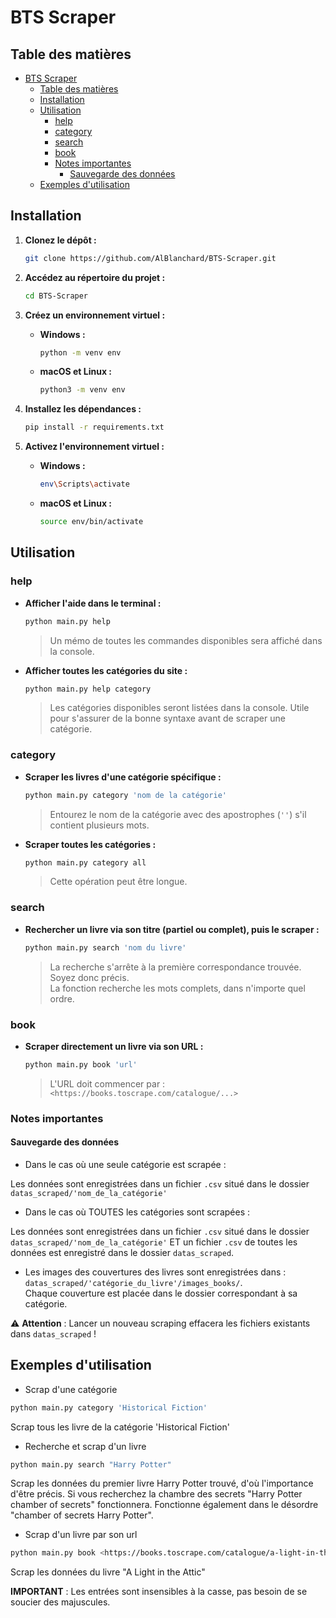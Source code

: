 # BTS Scraper

## Table des matières

- [BTS Scraper](#bts-scraper)
  - [Table des matières](#table-des-matières)
  - [Installation](#installation)
  - [Utilisation](#utilisation)
    - [help](#help)
    - [category](#category)
    - [search](#search)
    - [book](#book)
    - [Notes importantes](#notes-importantes)
      - [Sauvegarde des données](#sauvegarde-des-données)
  - [Exemples d'utilisation](#exemples-dutilisation)

## Installation

1. **Clonez le dépôt :**

    ```bash
    git clone https://github.com/AlBlanchard/BTS-Scraper.git
    ```

2. **Accédez au répertoire du projet :**

    ```bash
    cd BTS-Scraper
    ```

3. **Créez un environnement virtuel :**

    - **Windows :**

        ```bash
        python -m venv env
        ```

    - **macOS et Linux :**

        ```bash
        python3 -m venv env
        ```

4. **Installez les dépendances :**

    ```bash
    pip install -r requirements.txt
    ```

5. **Activez l'environnement virtuel :**

    - **Windows :**

        ```bash
        env\Scripts\activate
        ```

    - **macOS et Linux :**

        ```bash
        source env/bin/activate
        ```

## Utilisation

### help

- **Afficher l'aide dans le terminal :**

    ```bash
    python main.py help
    ```

    > Un mémo de toutes les commandes disponibles sera affiché dans la console.

- **Afficher toutes les catégories du site :**

    ```bash
    python main.py help category
    ```

    > Les catégories disponibles seront listées dans la console. Utile pour s'assurer de la bonne syntaxe avant de scraper une catégorie.

### category

- **Scraper les livres d'une catégorie spécifique :**

    ```bash
    python main.py category 'nom de la catégorie'
    ```

    > Entourez le nom de la catégorie avec des apostrophes (`''`) s'il contient plusieurs mots.

- **Scraper toutes les catégories :**

    ```bash
    python main.py category all
    ```

    > Cette opération peut être longue.

### search

- **Rechercher un livre via son titre (partiel ou complet), puis le scraper :**

    ```bash
    python main.py search 'nom du livre'
    ```

    > La recherche s'arrête à la première correspondance trouvée. Soyez donc précis.  
    > La fonction recherche les mots complets, dans n'importe quel ordre.

### book

- **Scraper directement un livre via son URL :**

    ```bash
    python main.py book 'url'
    ```

    > L'URL doit commencer par :  
    `<https://books.toscrape.com/catalogue/...>`

### Notes importantes

#### Sauvegarde des données

- Dans le cas où une seule catégorie est scrapée :
  
Les données sont enregistrées dans un fichier `.csv` situé dans le dossier `datas_scraped/'nom_de_la_catégorie'`

- Dans le cas où TOUTES les catégories sont scrapées :

Les données sont enregistrées dans un fichier `.csv` situé dans le dossier `datas_scraped/'nom_de_la_catégorie'`
ET un fichier `.csv` de toutes les données est enregistré dans le dossier `datas_scraped`.

- Les images des couvertures des livres sont enregistrées dans :  
  `datas_scraped/'catégorie_du_livre'/images_books/`.  
  Chaque couverture est placée dans le dossier correspondant à sa catégorie.

⚠️ **Attention** : Lancer un nouveau scraping effacera les fichiers existants dans `datas_scraped` !

## Exemples d'utilisation

- Scrap d'une catégorie

```bash
python main.py category 'Historical Fiction'
```

Scrap tous les livre de la catégorie 'Historical Fiction'

- Recherche et scrap d'un livre

```bash
python main.py search "Harry Potter"
```

Scrap les données du premier livre Harry Potter trouvé, d'où l'importance d'être précis.
Si vous recherchez la chambre des secrets "Harry Potter chamber of secrets" fonctionnera.
Fonctionne également dans le désordre "chamber of secrets Harry Potter".

- Scrap d'un livre par son url

```bash
python main.py book <https://books.toscrape.com/catalogue/a-light-in-the-attic_1000/index.html>
```

Scrap les données du livre "A Light in the Attic"

**IMPORTANT** : Les entrées sont insensibles à la casse, pas besoin de se soucier des majuscules.
